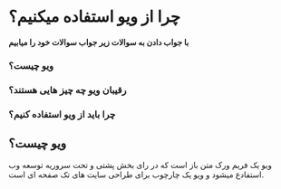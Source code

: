 # چرا از ویو استفاده میکنیم؟
#### با جواب دادن به سوالات زیر جواب سوالات خود را میابیم
### ویو چیست؟
### رقیبان ویو چه چیز هایی هستند؟
### چرا باید از ویو استفاده کنیم؟

## ویو چیست؟
ویو یک  فریم ورک متن باز است که در رای بخش پشتی و تحت سروریه توسعه وب استفادع میشود و ویو یک چارچوب برای طراحی سایت های تک صفحه ای است.
